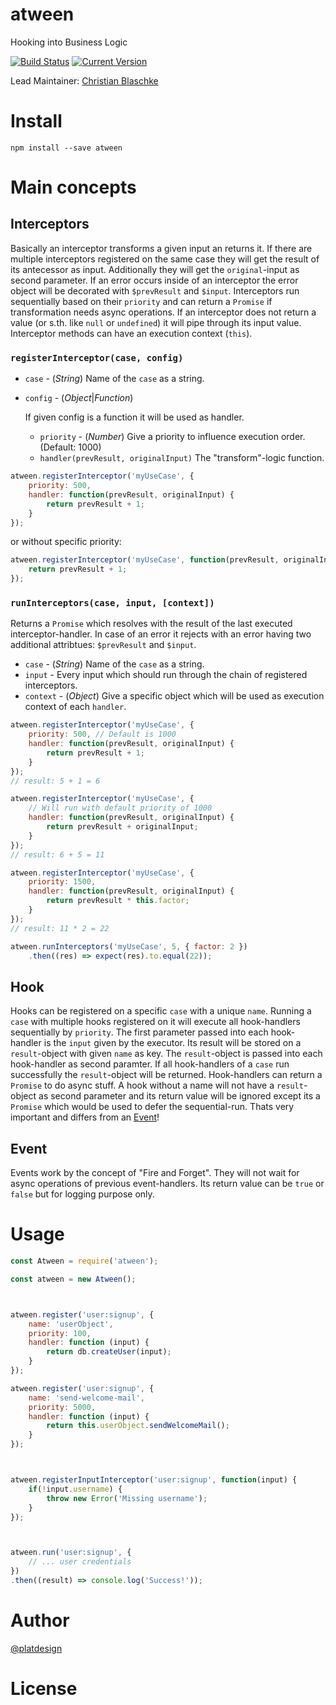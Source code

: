 # atween

Hooking into Business Logic




[![Build Status](https://travis-ci.org/platdesign/atween.svg?branch=master)](https://travis-ci.org/platdesign/atween)
[![Current Version](https://img.shields.io/npm/v/atween.svg)](https://www.npmjs.com/package/atween)

Lead Maintainer: [Christian Blaschke](https://github.com/platdesign)



# Install

`npm install --save atween`


# Main concepts


## Interceptors

Basically an interceptor transforms a given input an returns it. If there are multiple interceptors registered on the same case they will get the result of its antecessor as input. Additionally they will get the `original`-input as second parameter. If an error occurs inside of an interceptor the error object will be decorated with `$prevResult` and `$input`. Interceptors run sequentially based on their `priority` and can return a `Promise` if transformation needs async operations. If an interceptor does not return a value (or s.th. like `null` or `undefined`) it will pipe through its input value.
Interceptor methods can have an execution context (`this`).

### `registerInterceptor(case, config)`

- `case` - (*String*) Name of the `case` as a string.
- `config` - (*Object*|*Function*)

	If given config is a function it will be used as handler.
	
	- `priority` - (*Number*) Give a priority to influence execution order. (Default: 1000) 
	- `handler(prevResult, originalInput)` The "transform"-logic function.

```js
atween.registerInterceptor('myUseCase', {
	priority: 500,
	handler: function(prevResult, originalInput) {
		return prevResult + 1;
	}
});
```

or without specific priority:

```js
atween.registerInterceptor('myUseCase', function(prevResult, originalInput) {
	return prevResult + 1;
});
```





### `runInterceptors(case, input, [context])`

Returns a `Promise` which resolves with the result of the last executed interceptor-handler. In case of an error it rejects with an error having two additional attribtues: `$prevResult` and `$input`.

- `case` - (*String*) Name of the `case` as a string.
- `input` - Every input which should run through the chain of registered interceptors.
- `context` - (*Object*) Give a specific object which will be used as execution context of each `handler`.


```js
atween.registerInterceptor('myUseCase', {
	priority: 500, // Default is 1000
	handler: function(prevResult, originalInput) {
		return prevResult + 1;
	}
});
// result: 5 + 1 = 6

atween.registerInterceptor('myUseCase', {
	// Will run with default priority of 1000
	handler: function(prevResult, originalInput) {
		return prevResult + originalInput;
	}
});
// result: 6 + 5 = 11

atween.registerInterceptor('myUseCase', {
	priority: 1500,
	handler: function(prevResult, originalInput) {
		return prevResult * this.factor;
	}
});
// result: 11 * 2 = 22

atween.runInterceptors('myUseCase', 5, { factor: 2 })
	.then((res) => expect(res).to.equal(22));
```



















## Hook

Hooks can be registered on a specific `case` with a unique `name`. Running a `case` with multiple hooks registered on it will execute all hook-handlers sequentially by `priority`. The first parameter passed into each hook-handler is the `input` given by the executor. Its result will be stored on a `result`-object with given `name` as key. The `result`-object is passed into each hook-handler as second paramter. If all hook-handlers of a `case` run successfully the `result`-object will be returned. Hook-handlers can return a `Promise` to do async stuff. A hook without a name will not have a `result`-object as second parameter and its return value will be ignored except its a `Promise` which would be used to defer the sequential-run. Thats very important and differs from an [Event](#event)!


## Event

Events work by the concept of "Fire and Forget". They will not wait for async operations of previous event-handlers. Its return value can be `true` or `false` but for logging purpose only.










# Usage

```javascript
const Atween = require('atween');

const atween = new Atween();



atween.register('user:signup', {
	name: 'userObject',
	priority: 100,
	handler: function (input) {
		return db.createUser(input);
	}
});

atween.register('user:signup', {
	name: 'send-welcome-mail',
	priority: 5000,
	handler: function (input) {
		return this.userObject.sendWelcomeMail();
	}
});



atween.registerInputInterceptor('user:signup', function(input) {
	if(!input.username) {
		throw new Error('Missing username');
	}
});



atween.run('user:signup', {
	// ... user credentials
})
.then((result) => console.log('Success!'));


```


# Author

[@platdesign](https://twitter.com/platdesign)

# License
